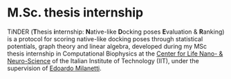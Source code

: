 # M.Sc. thesis internship
TiNDER (**T**hesis **i**nternship: **N**ative-like **D**ocking poses **E**valuation & **R**anking) is a protocol for scoring native-like docking poses through statistical potentials, graph theory and linear algebra, developed during my MSc thesis internship in Computational Biophysics at the [Center for Life Nano- & Neuro-Science](https://www.iit.it/it/clns-sapienza) of the Italian Institute of Technology (IIT), under the supervision of [Edoardo Milanetti](https://scholar.google.it/citations?user=Pc8OAWsAAAAJ&hl=it).

